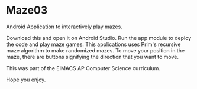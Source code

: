 # Maze03
Android Application to interactively play mazes. 

Download this and open it on Android Studio. Run the app module to deploy the code and play maze games. This applications uses
Prim's recursive maze algorithm to make randomized mazes. To move your position in the maze, there are buttons signifying the 
direction that you want to move. 

This was part of the EIMACS AP Computer Science curriculum. 

Hope you enjoy. 
